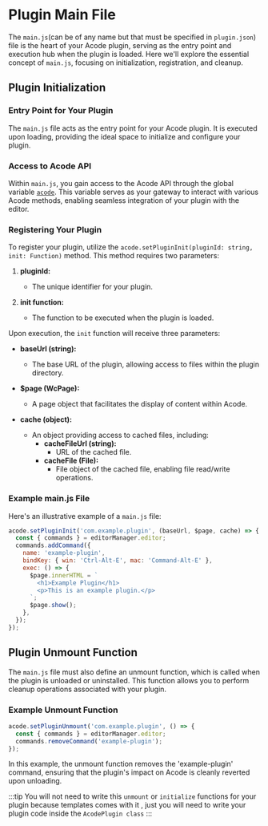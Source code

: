 # Plugin Main File

The `main.js`(can be of any name but that must be specified in `plugin.json`) file is the heart of your Acode plugin, serving as the entry point and execution hub when the plugin is loaded. Here we'll explore the essential concept of `main.js`, focusing on initialization, registration, and cleanup.

## Plugin Initialization

### Entry Point for Your Plugin

The `main.js` file acts as the entry point for your Acode plugin. It is executed upon loading, providing the ideal space to initialize and configure your plugin.

### Access to Acode API

Within `main.js`, you gain access to the Acode API through the global variable [`acode`](/docs/global-apis/acode). This variable serves as your gateway to interact with various Acode methods, enabling seamless integration of your plugin with the editor.

### Registering Your Plugin

To register your plugin, utilize the `acode.setPluginInit(pluginId: string, init: Function)` method. This method requires two parameters:

1. **pluginId:**
   - The unique identifier for your plugin.

2. **init function:**
   - The function to be executed when the plugin is loaded.

Upon execution, the `init` function will receive three parameters:

- **baseUrl (string):**
  - The base URL of the plugin, allowing access to files within the plugin directory.

- **$page (WcPage):**
  - A page object that facilitates the display of content within Acode.

- **cache (object):**
  - An object providing access to cached files, including:
    - **cacheFileUrl (string):**
      - URL of the cached file.
    - **cacheFile (File):**
      - File object of the cached file, enabling file read/write operations.

### Example main.js File

Here's an illustrative example of a `main.js` file:

```javascript
acode.setPluginInit('com.example.plugin', (baseUrl, $page, cache) => {
  const { commands } = editorManager.editor;
  commands.addCommand({
    name: 'example-plugin',
    bindKey: { win: 'Ctrl-Alt-E', mac: 'Command-Alt-E' },
    exec: () => {
      $page.innerHTML = `
        <h1>Example Plugin</h1>
        <p>This is an example plugin.</p>
      `;
      $page.show();
    },
  });
});
```

## Plugin Unmount Function

The `main.js` file must also define an unmount function, which is called when the plugin is unloaded or uninstalled. This function allows you to perform cleanup operations associated with your plugin.

### Example Unmount Function

```javascript
acode.setPluginUnmount('com.example.plugin', () => {
  const { commands } = editorManager.editor;
  commands.removeCommand('example-plugin');
});
```

In this example, the unmount function removes the 'example-plugin' command, ensuring that the plugin's impact on Acode is cleanly reverted upon unloading.

:::tip
You will not need to write this `unmount` or `initialize` functions for your plugin because templates comes with it , just you will need to write your plugin code inside the `AcodePlugin class`
:::
